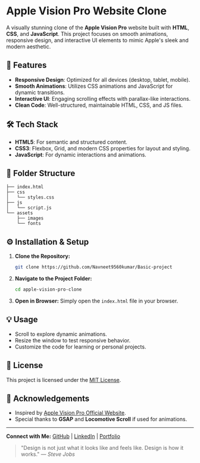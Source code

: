 # Apple Vision Pro Website Clone

A visually stunning clone of the **Apple Vision Pro** website built with **HTML**, **CSS**, and **JavaScript**. This project focuses on smooth animations, responsive design, and interactive UI elements to mimic Apple's sleek and modern aesthetic.

## 🚀 Features

- **Responsive Design**: Optimized for all devices (desktop, tablet, mobile).
- **Smooth Animations**: Utilizes CSS animations and JavaScript for dynamic transitions.
- **Interactive UI**: Engaging scrolling effects with parallax-like interactions.
- **Clean Code**: Well-structured, maintainable HTML, CSS, and JS files.

## 🛠️ Tech Stack

- **HTML5**: For semantic and structured content.
- **CSS3**: Flexbox, Grid, and modern CSS properties for layout and styling.
- **JavaScript**: For dynamic interactions and animations.

## 📁 Folder Structure

```
├── index.html
├── css
│   └── styles.css
├── js
│   └── script.js
└── assets
    ├── images
    └── fonts
```

## ⚙️ Installation & Setup

1. **Clone the Repository:**
   ```bash
   git clone https://github.com/Navneet9560kumar/Basic-project
   ```
2. **Navigate to the Project Folder:**
   ```bash
   cd apple-vision-pro-clone
   ```
3. **Open in Browser:**
   Simply open the `index.html` file in your browser.

## 💡 Usage

- Scroll to explore dynamic animations.
- Resize the window to test responsive behavior.
- Customize the code for learning or personal projects.




## 📜 License

This project is licensed under the [MIT License](LICENSE).

## 🙌 Acknowledgements

- Inspired by [Apple Vision Pro Official Website](https://www.apple.com/vision-pro/).
- Special thanks to **GSAP** and **Locomotive Scroll** if used for animations.

---

**Connect with Me:** [GitHub](https://github.com/NavneetKumar9650) | [LinkedIn](#) | [Portfolio](#)

> "Design is not just what it looks like and feels like. Design is how it works." — *Steve Jobs*

